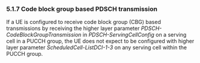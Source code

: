 ### 5.1.7 Code block group based PDSCH transmission

If a UE is configured to receive code block group (CBG) based
transmissions by receiving the higher layer parameter
*PDSCH-CodeBlockGroupTransmission* in *PDSCH-ServingCellConfig* on a
serving cell in a PUCCH group, the UE does not expect to be configured
with higher layer parameter *ScheduledCell-ListDCI-1-3* on any serving
cell within the PUCCH group.
